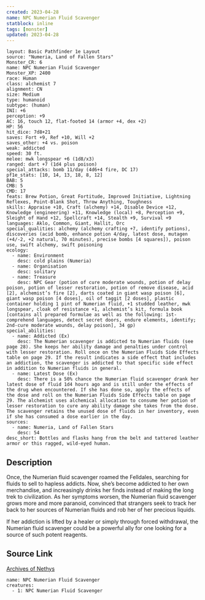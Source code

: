 ```yaml
---
created: 2023-04-28
name: NPC Numerian Fluid Scavenger
statblock: inline
tags: [monster]
updated: 2023-04-28
---
```

```statblock
layout: Basic Pathfinder 1e Layout
source: "Numeria, Land of Fallen Stars"
Monster_CR: 6
name: NPC Numerian Fluid Scavenger
Monster_XP: 2400
race: Human
class: alchemist 7
alignment: CN
size: Medium
type: humanoid
subtype: (human)
INI: +6
perception: +9
AC: 16, touch 12, flat-footed 14 (armor +4, dex +2)
HP: 56
hit_dice: 7d8+21
saves: Fort +9, Ref +10, Will +2
saves_other: +4 vs. poison
weak: addicted
speed: 30 ft.
melee: mwk longspear +6 (1d8/x3)
ranged: dart +7 (1d4 plus poison)
special_attacks: bomb 11/day (4d6+4 fire, DC 17)
pf1e_stats: [10, 14, 13, 18, 8, 12]
BAB: 5
CMB: 5
CMD: 17
feats: Brew Potion, Great Fortitude, Improved Initiative, Lightning Reflexes, Point-Blank Shot, Throw Anything, Toughness
skills: Appraise +10, Craft (alchemy) +14, Disable Device +12, Knowledge (engineering) +11, Knowledge (local) +8, Perception +9, Sleight of Hand +12, Spellcraft +14, Stealth +9, Survival +9
languages: Aklo, Common, Giant, Hallit, Orc
special_qualities: alchemy (alchemy crafting +7, identify potions), discoveries (acid bomb, enhance potion 4/day, latest dose, mutagen (+4/-2, +2 natural, 70 minutes), precise bombs [4 squares]), poison use, swift alchemy, swift poisoning
ecology:
  - name: Environment
    desc: cold plains (Numeria)
  - name: Organisation
    desc: solitary
  - name: Treasure
    desc: NPC Gear (potion of cure moderate wounds, potion of delay poison, potion of lesser restoration, potion of remove disease, acid [2], alchemist’s fire [2], darts coated in giant wasp poison [6], giant wasp poison [4 doses], oil of taggit [2 doses], plastic container holding 1 pint of Numerian fluid, +1 studded leather, mwk longspear, cloak of resistance +1, alchemist’s kit, formula book [contains all prepared formulae as well as the following: 1st-comprehend languages, detect secret doors, endure elements, identify; 2nd-cure moderate wounds, delay poison], 34 gp)
special_abilities:
  - name: Addicted (Ex)
    desc: The Numerian scavenger is addicted to Numerian fluids (see page 28). She keeps her ability damage and penalties under control with lesser restoration. Roll once on the Numerian Fluids Side Effects table on page 29. If the result indicates a side effect that includes an addiction, the scavenger is addicted to that specific side effect in addition to Numerian fluids in general.
  - name: Latest Dose (Ex)
    desc: There is a 50% chance the Numerian fluid scavenger drank her latest dose of fluid 1d4 hours ago and is still under the effects of the drug when encountered. If she has done so, apply the effects of the dose and roll on the Numerian Fluids Side Effects table on page 29. The alchemist uses alchemical allocation to consume her potion of lesser restoration to cure any ability damage she takes from the dose. The scavenger retains the unused dose of fluids in her inventory, even if she has consumed a dose earlier in the day.
sources:
  - name: Numeria, Land of Fallen Stars
    desc: 54
desc_short: Bottles and flasks hang from the belt and tattered leather armor or this ragged, wild-eyed human.
```
## Description
Once, the Numerian fluid scavenger roamed the Felldales, searching for fluids to sell to hapless addicts. Now, she’s become addicted to her own merchandise, and increasingly drinks her finds instead of making the long trek to civilization. As her symptoms worsen, the Numerian fluid scavenger grows more and more paranoid, convinced that strangers seek to track her back to her sources of Numerian fluids and rob her of her precious liquids.

If her addiction is lifted by a healer or simply through forced withdrawal, the Numerian fluid scavenger could be a powerful ally for one looking for a source of such potent reagents.
## Source Link
[Archives of Nethys](https://aonprd.com/NPCDisplay.aspx?ItemName=Numerian%20Fluid%20Scavenger)
```encounter-table
name: NPC Numerian Fluid Scavenger
creatures:
  - 1: NPC Numerian Fluid Scavenger
```
